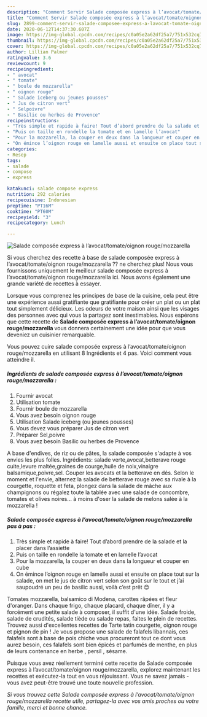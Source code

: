 ```yaml
---
description: "Comment Servir Salade composée express à l’avocat/tomate/oignon rouge/mozzarella"
title: "Comment Servir Salade composée express à l’avocat/tomate/oignon rouge/mozzarella"
slug: 2899-comment-servir-salade-composee-express-a-lavocat-tomate-oignon-rouge-mozzarella
date: 2020-06-12T14:37:30.607Z
image: https://img-global.cpcdn.com/recipes/c0a05e2a62df25a7/751x532cq70/salade-composee-express-a-lavocattomateoignon-rougemozzarella-photo-principale-de-la-recette.jpg
thumbnail: https://img-global.cpcdn.com/recipes/c0a05e2a62df25a7/751x532cq70/salade-composee-express-a-lavocattomateoignon-rougemozzarella-photo-principale-de-la-recette.jpg
cover: https://img-global.cpcdn.com/recipes/c0a05e2a62df25a7/751x532cq70/salade-composee-express-a-lavocattomateoignon-rougemozzarella-photo-principale-de-la-recette.jpg
author: Lillian Palmer
ratingvalue: 3.6
reviewcount: 9
recipeingredient:
- " avocat"
- " tomate"
- " boule de mozzarella"
- " oignon rouge"
- " Salade iceberg ou jeunes pousses"
- " Jus de citron vert"
- " Selpoivre"
- " Basilic ou herbes de Provence"
recipeinstructions:
- "Très simple et rapide à faire! Tout d’abord prendre de la salade et la placer dans l’assiette"
- "Puis on taille en rondelle la tomate et en lamelle l’avocat"
- "Pour la mozzarella, la couper en deux dans la longueur et couper en cube"
- "On émince l’oignon rouge en lamelle aussi et ensuite on place tout sur la salade, on met le jus de citron vert selon son goût sur le tout et j’ai saupoudré un peu de basilic aussi, voilà c’est prêt 😊"
categories:
- Resep
tags:
- salade
- compose
- express

katakunci: salade compose express 
nutrition: 292 calories
recipecuisine: Indonesian
preptime: "PT16M"
cooktime: "PT60M"
recipeyield: "3"
recipecategory: Lunch

---
```



![Salade composée express à l’avocat/tomate/oignon rouge/mozzarella](https://img-global.cpcdn.com/recipes/c0a05e2a62df25a7/751x532cq70/salade-composee-express-a-lavocattomateoignon-rougemozzarella-photo-principale-de-la-recette.jpg)

Si vous cherchez des recette à base de salade composée express à l’avocat/tomate/oignon rouge/mozzarella ?? ne cherchez plus! Nous vous fournissons uniquement le meilleur salade composée express à l’avocat/tomate/oignon rouge/mozzarella ici. Nous avons également une grande variété de recettes à essayer.

Lorsque vous comprenez les principes de base de la cuisine, cela peut être une expérience aussi gratifiante que gratifiante pour créer un plat ou un plat tout simplement délicieux. Les odeurs de votre maison ainsi que les visages des personnes avec qui vous la partagez sont inestimables. Nous espérons que cette recette de <strong> Salade composée express à l’avocat/tomate/oignon rouge/mozzarella </strong> vous donnera certainement une idée pour que vous deveniez un cuisinier remarquable.

<!--inarticleads1-->

Vous pouvez cuire salade composée express à l’avocat/tomate/oignon rouge/mozzarella en utilisant 8 Ingrédients et 4 pas. Voici comment vous atteindre il.

##### Ingrédients de salade composée express à l’avocat/tomate/oignon rouge/mozzarella :

1. Fournir  avocat
1. Utilisation  tomate
1. Fournir  boule de mozzarella
1. Vous avez besoin  oignon rouge
1. Utilisation  Salade iceberg (ou jeunes pousses)
1. Vous devez vous préparer  Jus de citron vert
1. Préparer  Sel,poivre
1. Vous avez besoin  Basilic ou herbes de Provence


A base d&#39;endives, de riz ou de pâtes, la salade composée s&#39;adapte à vos envies les plus folles. Ingrédients: salade verte,avocat,betterave rouge cuite,levure maltée,graines de courge,huile de noix,vinaigre balsamique,poivre,sel. Couper les avocats et la betterave en dés. Selon le moment et l&#39;envie, alternez la salade de betterave rouge avec sa rivale à la courgette, roquette et feta, plongez dans la salade de mâche aux champignons ou régalez toute la tablée avec une salade de concombre, tomates et olives noires… à moins d&#39;oser la salade de melons salée à la mozzarella ! 

<!--inarticleads2-->

##### Salade composée express à l’avocat/tomate/oignon rouge/mozzarella pas à pas :

1. Très simple et rapide à faire! Tout d’abord prendre de la salade et la placer dans l’assiette
1. Puis on taille en rondelle la tomate et en lamelle l’avocat
1. Pour la mozzarella, la couper en deux dans la longueur et couper en cube
1. On émince l’oignon rouge en lamelle aussi et ensuite on place tout sur la salade, on met le jus de citron vert selon son goût sur le tout et j’ai saupoudré un peu de basilic aussi, voilà c’est prêt 😊


Tomates mozzarella, balsamico di Modena, carottes râpées et fleur d&#39;oranger. Dans chaque frigo, chaque placard, chaque dîner, il y a forcément une petite salade à composer, il suffit d&#39;une idée. Salade froide, salade de crudités, salade tiède ou salade repas, faites le plein de recettes. Trouvez aussi d&#39;excellentes recettes de Tarte tatin courgette, oignon rouge et pignon de pin ! Je vous propose une salade de falafels libannais, ces falafels sont à base de pois chiche vous procureront tout ce dont vous aurez besoin, ces falafels sont bien épicés et parfumés de menthe, en plus de leurs contenance en herbe , persil , sésame. 

<!--inarticleads1-->

<p>
Puisque vous avez réellement terminé cette recette de Salade composée express à l’avocat/tomate/oignon rouge/mozzarella, explorez maintenant les recettes et exécutez-la tout en vous réjouissant. Vous ne savez jamais - vous avez peut-être trouvé une toute nouvelle profession.
</p>

<p>
<i>Si vous trouvez cette Salade composée express à l’avocat/tomate/oignon rouge/mozzarella recette utile, partagez-la avec vos amis proches ou votre famille, merci et bonne chance.</i>
</p>
